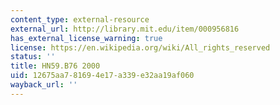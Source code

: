 ```yaml
---
content_type: external-resource
external_url: http://library.mit.edu/item/000956816
has_external_license_warning: true
license: https://en.wikipedia.org/wiki/All_rights_reserved
status: ''
title: HN59.B76 2000
uid: 12675aa7-8169-4e17-a339-e32aa19af060
wayback_url: ''
---
```

